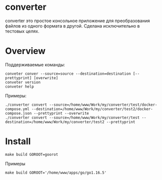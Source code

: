 # converter
converter это простое консольное приложение для преобразования файлов из одного формата в другой. Сделана исключительно в тестовых целях.

# Overview
Поддерживаемые команды:
```
conveter conver --source=source --destination=destination [--prettyprint] [overwrite]
conveter version
conveter help
```
Примеры:
```
./converter convert --source=/home/www/Work/my/converter/test/docker-compose.yml --destination=/home/www/Work/my/converter/test2/docker-compose.json --prettyprint --overwrite
./converter convert --source=/home/www/Work/my/converter/test --destination=/home/www/Work/my/converter/test2 --prettyprint
```

# Install
```
make build GOROOT=goorot
```
Примеры
```
make build GOROOT='/home/www/apps/go/go1.16.5'
```
